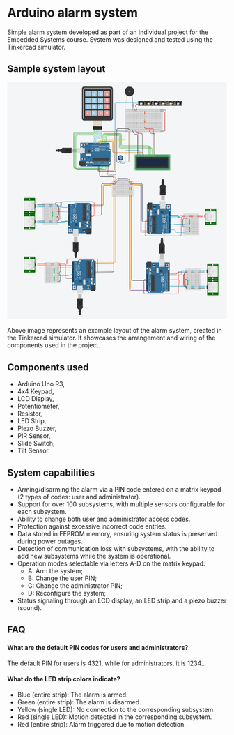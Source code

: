 # Arduino alarm system
Simple alarm system developed as part of an individual project for the Embedded Systems course. System was designed and tested using the Tinkercad simulator.

## Sample system layout
![Circuit](https://github.com/Mr-Victor16/arduino-alarm-system/blob/main/circuit.png?raw=true)

Above image represents an example layout of the alarm system, created in the Tinkercad simulator. It showcases the arrangement and wiring of the components used in the project.

## Components used
- Arduino Uno R3,
- 4x4 Keypad,
- LCD Display,
- Potentiometer,
- Resistor,
- LED Strip,
- Piezo Buzzer,
- PIR Sensor,
- Slide Switch,
- Tilt Sensor.

## System capabilities
- Arming/disarming the alarm via a PIN code entered on a matrix keypad (2 types of codes: user and administrator).
- Support for over 100 subsystems, with multiple sensors configurable for each subsystem.
- Ability to change both user and administrator access codes.
- Protection against excessive incorrect code entries.
- Data stored in EEPROM memory, ensuring system status is preserved during power outages.
- Detection of communication loss with subsystems, with the ability to add new subsystems while the system is operational.
- Operation modes selectable via letters A-D on the matrix keypad:
    - A: Arm the system;
    - B: Change the user PIN;
    - C: Change the administrator PIN;
    - D: Reconfigure the system;
- Status signaling through an LCD display, an LED strip and a piezo buzzer (sound).

## FAQ
#### What are the default PIN codes for users and administrators?
The default PIN for users is 4321, while for administrators, it is 1234..

#### What do the LED strip colors indicate?
- Blue (entire strip): The alarm is armed.
- Green (entire strip): The alarm is disarmed.
- Yellow (single LED): No connection to the corresponding subsystem.
- Red (single LED): Motion detected in the corresponding subsystem. 
- Red (entire strip): Alarm triggered due to motion detection.
